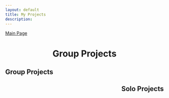 ```yaml
---
layout: default
title: My Projects
description: 
---
```


<p align="center">

<a href="./index.html" class="btn large">Main Page</a>

</p>

<h1 style="text-align:center">Group Projects</h1>

## Group Projects

<h2 style="text-align:right">Solo Projects</h2>

